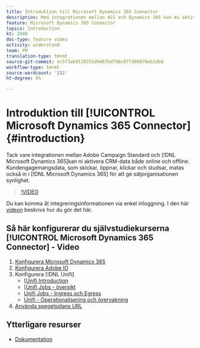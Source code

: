 ```yaml
---
title: Introduktion till Microsoft Dynamics 365 Connector
description: Med integrationen mellan ACS och Dynamics 365 kan du aktivera dina CRM-data både online och offline. Kundengagemangsdata, inklusive utskick, öppningar, klickningar och studsar, matas också in i Dynamics 365 för att ge synlighet till säljorganisationen.
feature: Microsoft Dynamics 365 Connector
topics: Introduction
kt: 2948
doc-type: feature video
activity: understand
team: PM
translation-type: tm+mt
source-git-commit: ec5f3ab9130251d9467bdf96c07fd09870eb1db0
workflow-type: tm+mt
source-wordcount: '152'
ht-degree: 0%

---
```



# Introduktion till [!UICONTROL Microsoft Dynamics 365 Connector] {#introduction}

Tack vare integrationen mellan Adobe Campaign Standard och [!DNL Microsoft Dynamics 365]kan ni aktivera CRM-data både online och offline. Kundengagemangsdata, som skickar, öppnar, klickar och studsar, matas också in i [!DNL Microsoft Dynamics 365] för att ge säljorganisationen synlighet.

>[!VIDEO](https://video.tv.adobe.com/v/27975?quality=12)

Du kan komma åt integreringsinformationen via enkel inloggning. I den här [videon](/help/integrating/microsoft-dynamics-365-connector/single-sign-on.md) beskrivs hur du gör det här.

## Så här konfigurerar du självstudiekurserna [!UICONTROL Microsoft Dynamics 365 Connector] - Video

1. [Konfigurera Microsoft Dynamics 365](/help/integrating/microsoft-dynamics-365-connector/configure-microsoft-dynamics-365.md)
2. [Konfigurera Adobe IO](/help/integrating/microsoft-dynamics-365-connector/configure-adobe-io.md)
3. Konfigurera [!DNL Unifi]
   * [[Unifi Introduction](/help/integrating/microsoft-dynamics-365-connector/configure-unifi-introduction.md)
   * [[Unifi Jobs - översikt](/help/integrating/microsoft-dynamics-365-connector/configure-unifi-jobs-overview.md)
   * [Unifi Jobs - Ingress och Egress](/help/integrating/microsoft-dynamics-365-connector/configure-unifi-jobs-ingress-egress.md)
   * [Unifi - Operationalisering och övervakning](/help/integrating/microsoft-dynamics-365-connector/configure-unifi-operalization-and-monitoring.md)
4. [Använda spegelsidans URL](/help/integrating/microsoft-dynamics-365-connector/mirror-page-url.md)

## Ytterligare resurser

* [Dokumentation](https://docs.adobe.com/content/help/en/campaign-standard/using/integrating-with-adobe-cloud/campaign-and-microsoft-dynamics-365/working-with-campaign-standard-and-ms-dynamics/working-with-campaign-standard-and-microsoft-dynamics-365.html)
